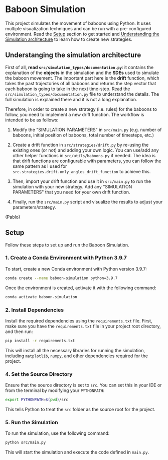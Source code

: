 # Baboon Simulation

This project simulates the movement of baboons using Python. It uses multiple visualization techniques and can be run with a pre-configured environment. Read the [Setup](#setup) section to get started and [Understanding the Simulation architecture](#understanging-the-simulation-architecture) to learn how to create new strategies.

## Understanging the simulation architecture

First of all, **read `src/simulation_types/documentation.py`**: it contains the explanation of the **objects** in the simulation and the **SDEs** used to simulate the baboon movement. The important part here is the **drift** function, which takes the past trajectories of all baboons and returns the step vector that each baboon is going to take in the next time-step. Read the `src/simulation_types/documentation.py` file to understand the details. The full simulation is explained there and it is not a long explanation.

Therefore, in order to create a new strategy (i.e. rules) for the baboons to follow, you need to implement a new drift function. The workflow is intended to be as follows:

1. Modify the "SIMULATION PARAMETERS" in `src/main.py` (e.g. number of baboons, initial position of baboons, total number of timesteps, etc.)

2. Create a drift function in `src/strategies/drift.py` by re-using the existing ones (or not) and adding your own logic. You can use/add any other helper functions in `src/utils/baboons.py` if needed. The idea is that drift functions are configurable with parameters, you can follow the same pattern as I used for `src.strategies.drift.only_angles_drift_function` to achieve this.

3. Then, import your drift function and use it in `src/main.py` to run the simulation with your new strategy. Add any "SIMULATION PARAMETERS" that you need for your own drift function.

4. Finally, run the `src/main.py` script and visualize the results to adjust your parameters/strategy.

(Pablo)

## Setup
Follow these steps to set up and run the Baboon Simulation.

### 1. Create a Conda Environment with Python 3.9.7
To start, create a new Conda environment with Python version 3.9.7:

```bash
conda create --name baboon-simulation python=3.9.7
```

Once the environment is created, activate it with the following command:

```bash
conda activate baboon-simulation
```

### 2. Install Dependencies

Install the required dependencies using the `requirements.txt` file. First, make sure you have the `requirements.txt` file in your project root directory, and then run:

```bash
pip install -r requirements.txt
```

This will install all the necessary libraries for running the simulation, including `matplotlib`, `numpy`, and other dependencies required for the project.

### 4. Set the Source Directory

Ensure that the source directory is set to `src`. You can set this in your IDE or from the terminal by modifying your `PYTHONPATH`:

```bash
export PYTHONPATH=$(pwd)/src
```

This tells Python to treat the `src` folder as the source root for the project.

### 5. Run the Simulation

To run the simulation, use the following command:

```bash
python src/main.py
```

This will start the simulation and execute the code defined in `main.py`.
